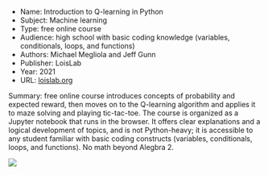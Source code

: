 * Name: Introduction to Q-learning in Python
* Subject: Machine learning
* Type: free online course
* Audience: high school with basic coding knowledge (variables, conditionals, loops, and functions)
* Authors: Michael Megliola and Jeff Gunn
* Publisher: LoisLab
* Year: 2021
* URL: [loislab.org](https://loislab.org)

Summary: free online course introduces concepts of probability and expected reward, then moves on to the Q-learning algorithm and applies it to maze solving and playing tic-tac-toe. The course is organized as a Jupyter notebook that runs in the browser. It offers clear explanations and a logical development of topics, and is not Python-heavy; it is accessible to any student familiar with basic coding constructs (variables, conditionals, loops, and functions). No math beyond Alegbra 2.

![](https://github.com/touretzkyds/ai4k12/raw/master/images/LoisLab-graphic.png)
